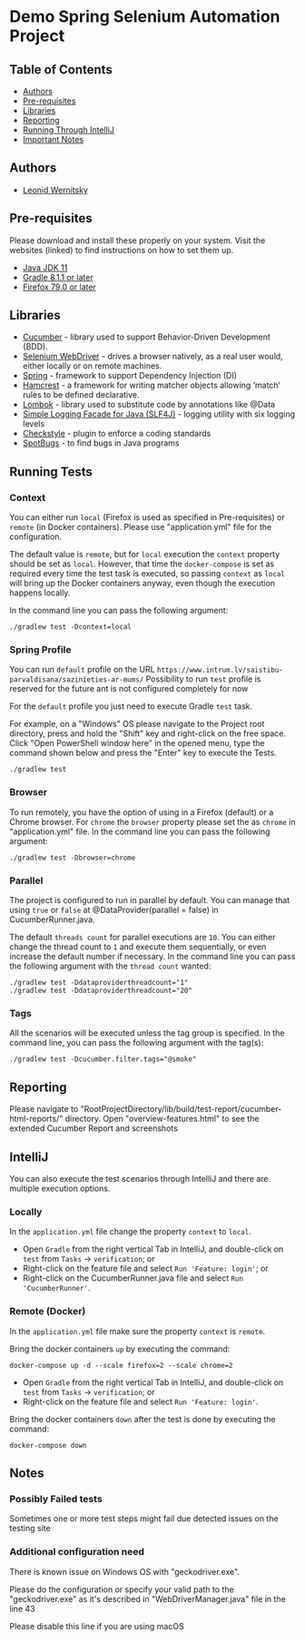 # Demo Spring Selenium Automation Project

## Table of Contents

- [Authors](#authors)
- [Pre-requisites](#pre-requisites)
- [Libraries](#libraries)
- [Reporting](#Reporting)
- [Running Through IntelliJ](#intelliJ)
- [Important Notes](#notes)

## Authors

* [Leonid Wernitsky](https://github.com/LeonidWernitsky)

## Pre-requisites

Please download and install these properly on your system. Visit the websites (linked) to find instructions on how to set them up.

* [Java JDK 11](https://www.java.com/en/download/)
* [Gradle 8.1.1 or later](https://gradle.org/)
* [Firefox 79.0 or later](https://www.mozilla.org/)

## Libraries

* [Cucumber](https://cucumber.io/) - library used to support Behavior-Driven Development (BDD).
* [Selenium WebDriver](https://www.selenium.dev/documentation/en/webdriver/) - drives a browser natively, as a real user would, either locally or on remote machines.
* [Spring](https://docs.spring.io/spring-framework/reference/core/beans.html) - framework to support Dependency Injection (DI)
* [Hamcrest](http://hamcrest.org/JavaHamcrest/tutorial) - a framework for writing matcher objects allowing ‘match’ rules to be defined declarative.
* [Lombok](https://projectlombok.org/) - library used to substitute code by annotations like @Data
* [Simple Logging Facade for Java (SLF4J)](http://www.slf4j.org/) - logging utility with six logging levels
* [Checkstyle](https://checkstyle.org/) - plugin to enforce a coding standards
* [SpotBugs](https://spotbugs.readthedocs.io/en/stable/gradle.html) - to find bugs in Java programs

## Running Tests

### Context
You can either run `local` (Firefox is used as specified in Pre-requisites) or `remote` (in Docker containers). Please use "application.yml" file for the configuration. 

The default value is `remote`, but for `local` execution the `context` property should be set as `local`. However, that time the `docker-compose` is set as required every time the test task is executed, so passing `context` as `local` will bring up the Docker containers anyway, even though the execution happens locally.

In the command line you can pass the following argument:
```
./gradlew test -Dcontext=local
```

### Spring Profile
You can run `default` profile on the URL `https://www.intrum.lv/saistibu-parvaldisana/sazinieties-ar-mums/`
Possibility to run `test` profile is reserved for the future ant is not configured completely for now

For the `default` profile you just need to execute Gradle `test` task.

For example, on a "Windows" OS please navigate to the Project root directory, press and hold the "Shift" key and right-click on the free space. 
Click "Open PowerShell window here" in the opened menu, type the command shown below and press the "Enter" key to execute the Tests.
```
./gradlew test
```

### Browser
To run remotely, you have the option of using in a Firefox (default) or a Chrome browser. 
For `chrome` the `browser` property please set the as `chrome` in "application.yml" file.
In the command line you can pass the following argument:
```
./gradlew test -Dbrowser=chrome
```

### Parallel
The project is configured to run in parallel by default. 
You can manage that using `true` or `false` at @DataProvider(parallel = false) in CucumberRunner.java.

The default `threads count` for parallel executions are `10`. You can either change the thread count to `1` and execute them sequentially, or even increase the default number if necessary. 
In the command line you can pass the following argument with the `thread count` wanted:
```
./gradlew test -Ddataproviderthreadcount="1"
./gradlew test -Ddataproviderthreadcount="20"
```

### Tags
All the scenarios will be executed unless the tag group is specified. In the command line, you can pass the following argument with the tag(s):
```
./gradlew test -Dcucumber.filter.tags="@smoke"
```

## Reporting

Please navigate to "RootProjectDirectory/lib/build/test-report/cucumber-html-reports/" directory.
Open "overview-features.html" to see the extended Cucumber Report and screenshots

## IntelliJ
You can also execute the test scenarios through IntelliJ and there are multiple execution options.

### Locally
In the `application.yml` file change the property `context` to `local`.

* Open `Gradle` from the right vertical Tab in IntelliJ, and double-click on `test` from `Tasks` -> `verification`; or
* Right-click on the feature file and select `Run 'Feature: login'`; or
* Right-click on the CucumberRunner.java file and select `Run 'CucumberRunner'`.

### Remote (Docker)
In the `application.yml` file make sure the property `context` is `remote`.

Bring the docker containers `up` by executing the command:
```
docker-compose up -d --scale firefox=2 --scale chrome=2
```

* Open `Gradle` from the right vertical Tab in IntelliJ, and double-click on `test` from `Tasks` -> `verification`; or
* Right-click on the feature file and select `Run 'Feature: login'`.

Bring the docker containers `down` after the test is done by executing the command:
```
docker-compose down
```

## Notes

### Possibly Failed tests
Sometimes one or more test steps might fail due detected issues on the testing site

### Additional configuration need
There is known issue on Windows OS with "geckodriver.exe". 

Please do the configuration or specify your valid path to the "geckodriver.exe" as it's described in "WebDriverManager.java" file in the line 43

Please disable this line if you are using macOS

